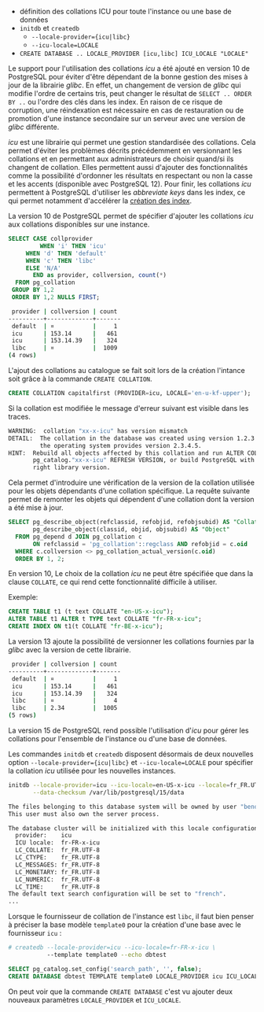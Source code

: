 <!--
Les commits sur ce sujet sont :

* https://www.postgresql.org/message-id/flat/20220318031244.tu3wwlyxxabzq3iu%40jrouhaud#f6c6c1ae24fdd44e5598312bed8e2760
* https://www.postgresql.org/message-id/E1nVrzX-000Xxn-OQ@gemulon.postgresql.org

* https://www.postgresql.org/message-id/E1nJVyA-0003tZ-IP@gemulon.postgresql.org (db level coll version tracking)

Discussion

* https://www.postgresql.org/message-id/flat/5e756dd6-0e91-d778-96fd-b1bcb06c161a@2ndquadrant.com 

-->

<div class="slide-content">

 * définition des collations ICU pour toute l'instance ou une base de données
 * `initdb` et `createdb`
   + `--locale-provider={icu|libc}`
   + `--icu-locale=LOCALE`
 * `CREATE DATABASE .. LOCALE_PROVIDER [icu,libc] ICU_LOCALE "LOCALE"`

</div>

<div class="notes">

Le support pour l'utilisation des collations _icu_ a été ajouté en version 10
de PostgreSQL pour éviter d'être dépendant de la bonne gestion des mises à jour
de la librairie _glibc_. En effet, un changement de version de _glibc_ qui
modifie l'ordre de certains tris, peut changer le résultat de `SELECT .. ORDER
BY ..` ou l'ordre des clés dans les index. En raison de ce risque de
corruption, une réindexation est nécessaire en cas de restauration ou de
promotion d'une instance secondaire sur un serveur avec une version de _glibc_
différente.

_icu_ est une librairie qui permet une gestion standardisée des collations.
Cela permet d'éviter les problèmes décrits précédemment en versionnant les
collations et en permettant aux administrateurs de choisir quand/si ils
changent de collation. Elles permettent aussi d'ajouter des fonctionnalités
comme la possibilité d'ordonner les résultats en respectant ou non la casse et
les accents (disponible avec PostgreSQL 12). Pour finir, les collations _icu_
permettent à PostgreSQL d'utiliser les _abbreviate keys_ dans les index, ce qui
permet notamment d'accélérer la [création des
index](https://blog.anayrat.info/2017/11/19/postgresql-10-icu-abbreviated-keys/).

La version 10 de PostgreSQL permet de spécifier d'ajouter les collations _icu_
aux collations disponibles sur une instance.

```sql
SELECT CASE collprovider 
         WHEN 'i' THEN 'icu' 
	 WHEN 'd' THEN 'default' 
	 WHEN 'c' THEN 'libc' 
	 ELSE 'N/A' 
       END as provider, collversion, count(*) 
  FROM pg_collation
 GROUP BY 1,2
 ORDER BY 1,2 NULLS FIRST;
```
```sh
 provider | collversion | count
----------+-------------+-------
 default  | ¤           |     1
 icu      | 153.14      |   461
 icu      | 153.14.39   |   324
 libc     | ¤           |  1009
(4 rows)
```

L'ajout des collations au catalogue se fait soit lors de la création l'intance
soit grâce à la commande `CREATE COLLATION`.

```sql
CREATE COLLATION capitalfirst (PROVIDER=icu, LOCALE='en-u-kf-upper');
```

Si la collation est modifiée le message d'erreur suivant est visible dans les
traces.

```sh
WARNING:  collation "xx-x-icu" has version mismatch
DETAIL:  The collation in the database was created using version 1.2.3.4, but
         the operating system provides version 2.3.4.5.
HINT:  Rebuild all objects affected by this collation and run ALTER COLLATION
       pg_catalog."xx-x-icu" REFRESH VERSION, or build PostgreSQL with the
       right library version.
```

Cela permet d'introduire une vérification de la version de la collation
utilisée pour les objets dépendants d'une collation spécifique. La requête
suivante permet de remonter les objets qui dépendent d'une collation dont la
version a été mise à jour.

```sql
SELECT pg_describe_object(refclassid, refobjid, refobjsubid) AS "Collation",
       pg_describe_object(classid, objid, objsubid) AS "Object"
  FROM pg_depend d JOIN pg_collation c
       ON refclassid = 'pg_collation'::regclass AND refobjid = c.oid
  WHERE c.collversion <> pg_collation_actual_version(c.oid)
  ORDER BY 1, 2;
```

En version 10, Le choix de la collation _icu_ ne peut être spécifiée que dans
la clause `COLLATE`, ce qui rend cette fonctionnalité difficile à utiliser.

Exemple:

```sql
CREATE TABLE t1 (t text COLLATE "en-US-x-icu");
ALTER TABLE t1 ALTER t TYPE text COLLATE "fr-FR-x-icu";
CREATE INDEX ON t1(t COLLATE "fr-BE-x-icu");
```

La version 13 ajoute la possibilité de versionner les collations fournies par
la _glibc_ avec la version de cette librairie.

```sh
 provider | collversion | count
----------+-------------+-------
 default  | ¤           |     1
 icu      | 153.14      |   461
 icu      | 153.14.39   |   324
 libc     | ¤           |     4
 libc     | 2.34        |  1005
(5 rows)
```

La version 15 de PostgreSQL rend possible l'utilisation d'_icu_ pour gérer les
collations pour l'ensemble de l'instance ou d'une base de données.

Les commandes  `initdb` et `createdb` disposent désormais de deux nouvelles
option `--locale-provider={icu|libc}` et `--icu-locale=LOCALE` pour spécifier
la collation _icu_ utilisée pour les nouvelles instances.

```bash
initdb --locale-provider=icu --icu-locale=en-US-x-icu --locale=fr_FR.UTF-8 \
       --data-checksum /var/lib/postgresql/15/data
```
```sh
The files belonging to this database system will be owned by user "benoit".
This user must also own the server process.

The database cluster will be initialized with this locale configuration:
  provider:    icu
  ICU locale:  fr-FR-x-icu
  LC_COLLATE:  fr_FR.UTF-8
  LC_CTYPE:    fr_FR.UTF-8
  LC_MESSAGES: fr_FR.UTF-8
  LC_MONETARY: fr_FR.UTF-8
  LC_NUMERIC:  fr_FR.UTF-8
  LC_TIME:     fr_FR.UTF-8
The default text search configuration will be set to "french".
...
```

Lorsque le fournisseur de collation de l'instance est `libc`, il faut bien
penser à préciser la base modèle `template0` pour la création d'une base avec
le fournisseur `icu` :

```bash
# createdb --locale-provider=icu --icu-locale=fr-FR-x-icu \
           --template template0 --echo dbtest
```
```sql
SELECT pg_catalog.set_config('search_path', '', false);
CREATE DATABASE dbtest TEMPLATE template0 LOCALE_PROVIDER icu ICU_LOCALE 'fr-FR-x-icu';
```

On peut voir que la commande `CREATE DATABASE` c'est vu ajouter deux nouveaux
paramètres `LOCALE_PROVIDER` et `ICU_LOCALE`.

</div>
